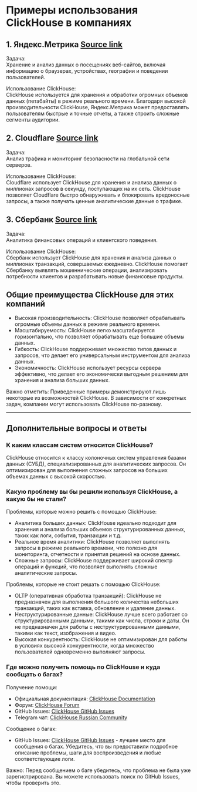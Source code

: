 # Примеры использования ClickHouse в компаниях

## 1. Яндекс.Метрика [Source link](https://clickhouse.com/docs/ru/introduction/history)

Задача:  
Хранение и анализ данных о посещениях веб-сайтов, включая информацию о браузерах, устройствах, географии и поведении пользователей.

Использование ClickHouse:  
ClickHouse используется для хранения и обработки огромных объемов данных (петабайты) в режиме реального времени. Благодаря высокой производительности ClickHouse, Яндекс.Метрика может предоставлять пользователям быстрые и точные отчеты, а также строить сложные сегменты аудитории.

## 2. Cloudflare [Source link](https://blog.cloudflare.com/http-analytics-for-6m-requests-per-second-using-clickhouse/)
Задача:  
Анализ трафика и мониторинг безопасности на глобальной сети серверов.

Использование ClickHouse:  
Cloudflare использует ClickHouse для хранения и анализа данных о миллионах запросов в секунду, поступающих на их сеть. ClickHouse позволяет Cloudflare быстро обнаруживать и блокировать вредоносные запросы, а также получать ценные аналитические данные о трафике.

## 3. Сбербанк [Source link](https://platformv.sbertech.ru/products/analitika-dannyh/sdp-analytics)
Задача:  
Аналитика финансовых операций и клиентского поведения.

Использование ClickHouse:  
Сбербанк использует ClickHouse для хранения и анализа данных о миллионах транзакций, совершаемых ежедневно. ClickHouse помогает Сбербанку выявлять мошеннические операции, анализировать потребности клиентов и разрабатывать новые финансовые продукты.

## Общие преимущества ClickHouse для этих компаний

* Высокая производительность:  ClickHouse позволяет обрабатывать огромные объемы данных в режиме реального времени.
* Масштабируемость:  ClickHouse легко масштабируется горизонтально, что позволяет обрабатывать еще большие объемы данных.
* Гибкость:  ClickHouse поддерживает множество типов данных и запросов, что делает его универсальным инструментом для анализа данных.
* Экономичность:  ClickHouse использует ресурсы сервера эффективно, что делает его экономически выгодным решением для хранения и анализа больших данных.

Важно отметить:  Приведенные примеры демонстрируют лишь некоторые из возможностей ClickHouse. В зависимости от конкретных задач, компании могут использовать ClickHouse по-разному.

---

## Дополнительные вопросы и ответы

### К каким классам систем относится ClickHouse?

ClickHouse относится к классу колоночных систем управления базами данных (СУБД), специализированных для аналитических запросов. Он оптимизирован для выполнения сложных запросов на больших объемах данных с высокой скоростью.

### Какую проблему вы бы решили используя ClickHouse, а какую бы не стали?

Проблемы, которые можно решить с помощью ClickHouse:

* Аналитика больших данных:  ClickHouse идеально подходит для хранения и анализа больших объемов структурированных данных, таких как логи, события, транзакции и т.д.
* Реальное время аналитики:  ClickHouse позволяет выполнять запросы в режиме реального времени, что полезно для мониторинга, отчетности и принятия решений на основе данных.
* Сложные запросы:  ClickHouse поддерживает широкий спектр операций и функций, что позволяет выполнять сложные аналитические запросы.

Проблемы, которые не стоит решать с помощью ClickHouse:

* OLTP (оперативная обработка транзакций):  ClickHouse не предназначен для выполнения большого количества небольших транзакций, таких как вставка, обновление и удаление данных.
* Неструктурированные данные:  ClickHouse лучше всего работает со структурированными данными, такими как числа, строки и даты. Он не предназначен для работы с неструктурированными данными, такими как текст, изображения и видео.
* Высокая конкурентность:  ClickHouse не оптимизирован для работы в условиях высокой конкурентности, когда множество пользователей одновременно выполняют запросы.

### Где можно получить помощь по ClickHouse и куда сообщать о багах?

Получение помощи:
* Официальная документация:  [ClickHouse Documentation](https://clickhouse.com/docs/en/)
* Форум:  [ClickHouse Forum](https://forum.clickhouse.com/)
* GitHub Issues:  [ClickHouse GitHub Issues](https://github.com/ClickHouse/ClickHouse/issues)
* Telegram чат:  [ClickHouse Russian Community](https://t.me/clickhouse_ru)

Сообщение о багах:

* GitHub Issues:  [ClickHouse GitHub Issues](https://github.com/ClickHouse/ClickHouse/issues) - лучшее место для сообщения о багах. Убедитесь, что вы предоставили подробное описание проблемы, шаги для воспроизведения и любые соответствующие логи.

Важно:  Перед сообщением о баге убедитесь, что проблема не была уже зарегистрирована. Вы можете использовать поиск по GitHub Issues, чтобы проверить это.
